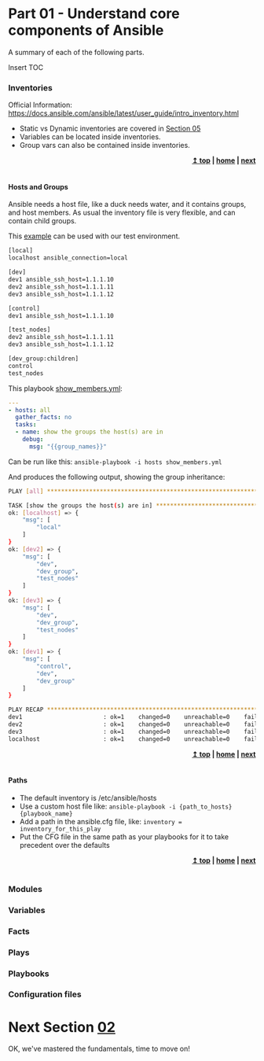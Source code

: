# Part 01 - Understand core components of Ansible
A summary of each of the following parts.

Insert TOC

### Inventories
Official Information:
https://docs.ansible.com/ansible/latest/user_guide/intro_inventory.html

- Static vs Dynamic inventories are covered in [Section 05](../05/)
- Variables can be located inside inventories.
- Group vars can also be contained inside inventories.

<div align="right">
    <b><a href="#top">↥ top</a>   |   <a href="../../../">home</a>   |   <a href="../02">next</a> </b>
</div>
<br/>


#### Hosts and Groups
Ansible needs a host file, like a duck needs water, and it contains groups, and host members. As usual the inventory file is very flexible, and can contain child groups.

This [example](hosts) can be used with our test environment.
```bash
[local]
localhost ansible_connection=local

[dev]
dev1 ansible_ssh_host=1.1.1.10
dev2 ansible_ssh_host=1.1.1.11
dev3 ansible_ssh_host=1.1.1.12

[control]
dev1 ansible_ssh_host=1.1.1.10

[test_nodes]
dev2 ansible_ssh_host=1.1.1.11
dev3 ansible_ssh_host=1.1.1.12

[dev_group:children]
control
test_nodes
```

This playbook [show_members.yml](show_members.yml): 
```yaml
---
- hosts: all
  gather_facts: no
  tasks:
  - name: show the groups the host(s) are in
    debug:
      msg: "{{group_names}}"
```


Can be run like this: ```ansible-playbook -i hosts show_members.yml```

And produces the following output, showing the group inheritance:

```bash
PLAY [all] *************************************************************************************************************************************************************************************************

TASK [show the groups the host(s) are in] ******************************************************************************************************************************************************************
ok: [localhost] => {
    "msg": [
        "local"
    ]
}
ok: [dev2] => {
    "msg": [
        "dev",
        "dev_group",
        "test_nodes"
    ]
}
ok: [dev3] => {
    "msg": [
        "dev",
        "dev_group",
        "test_nodes"
    ]
}
ok: [dev1] => {
    "msg": [
        "control",
        "dev",
        "dev_group"
    ]
}

PLAY RECAP *************************************************************************************************************************************************************************************************
dev1                       : ok=1    changed=0    unreachable=0    failed=0
dev2                       : ok=1    changed=0    unreachable=0    failed=0
dev3                       : ok=1    changed=0    unreachable=0    failed=0
localhost                  : ok=1    changed=0    unreachable=0    failed=0
```
<div align="right">
    <b><a href="#top">↥ top</a>   |   <a href="../">home</a>   |   <a href="../02">next</a> </b>
</div>
<br/>

#### Paths
- The default inventory is /etc/ansible/hosts
- Use a custom host file like: ```ansible-playbook -i {path_to_hosts} {playbook_name}```
- Add a path in the ansible.cfg file, like: ```inventory = inventory_for_this_play```
- Put the CFG file in the same path as your playbooks for it to take precedent over the defaults

<div align="right">
    <b><a href="#top">↥ top</a>   |   <a href="../../../">home</a>   |   <a href="../02">next</a> </b>
</div>
<br/>

### Modules
### Variables
### Facts
### Plays
### Playbooks
### Configuration files

# Next Section [02](../02/)
OK, we've mastered the fundamentals, time to move on!
